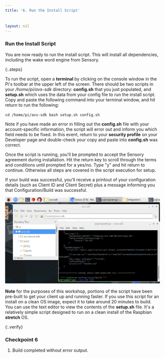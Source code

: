 ```yaml
---
title: '6. Run the Install Script'


layout: nil
---
```



### Run the Install Script

You are now ready to run the install script. This will install all dependencies, including the  wake word engine from Sensory.

{:.steps}

To run the script,  open a **terminal** by clicking on the console window in the Pi's toolbar at the upper left of the screen. There should be two scripts in your */home/pi/avs-sdk* directory: **config.sh** that you just populated, and **setup.sh** which uses the data from your config file to run the install script. Copy and paste the following command into your terminal window, and hit return to run the following:

`cd /home/pi/avs-sdk
bash setup.sh config.sh
`

Note if you have made an error in filling out the **config.sh** file with your account-specific information, the script will error out and inform you which field needs to be fixed.  In this event, return to your **security profile** on your Developer page and double-check your copy and paste into **config.sh** was correct.

Once the script is running, you'll be prompted to accept the Sensory agreement during installation.  Hit the return key to scroll through the terms and conditions until prompted for a yes/no.  Type "y" and hit return to continue. Otherwise all steps are covered in the script execution for setup.

If your build was successful, you'll receive a printout of your configuration details (such as Client ID and Client Secret) plus a message informing you that Configuration/Build was successful.

![build success](/assets/build_successful.png)

**Note** for the purposes of this workshop, portions of the script have been pre-built to get your client up and running faster.  If you use this script for an install on a clean OS image, expect it to take around 20 minutes to build.  You can use the text editor to view the contents of the **setup.sh** file. It's a relatively simple script designed to run on a clean install of the Raspbian **stretch** OS.

{:.verify}
### Checkpoint 6

1. Build completed without error output.
